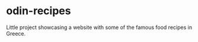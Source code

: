 # odin-recipes  
Little project showcasing a website with some of the famous food recipes in Greece.
